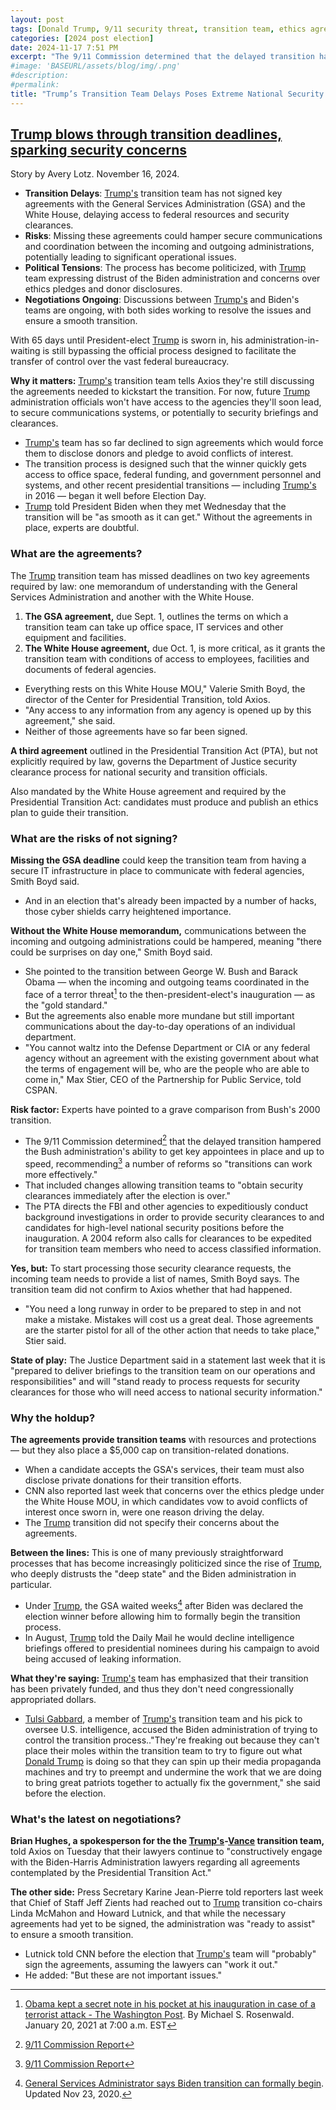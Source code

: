 ```yaml
---
layout: post
tags: [Donald Trump, 9/11 security threat, transition team, ethics agreement, politics]
categories: [2024 post election]
date: 2024-11-17 7:51 PM
excerpt: "The 9/11 Commission determined that the delayed transition hampered the Bush administration's ability to get key appointees in place and up to speed, recommending a number of reforms so ‟transitions can work more effectively.”"
#image: 'BASEURL/assets/blog/img/.png'
#description:
#permalink:
title: "Trump’s Transition Team Delays Poses Extreme National Security Risk/Threat"
---
```



## [Trump blows through transition deadlines, sparking security concerns](https://www.axios.com/2024/11/14/trump-transition-delays-national-security-risks?)

Story by Avery Lotz. November 16, 2024.

- **Transition Delays**: [Trump's](https://x.com/realdonaldtrump) transition team has not signed key agreements with the General Services Administration (GSA) and the White House, delaying access to federal resources and security clearances.
- **Risks**: Missing these agreements could hamper secure communications and coordination between the incoming and outgoing administrations, potentially leading to significant operational issues.
- **Political Tensions**: The process has become politicized, with [Trump](https://x.com/realdonaldtrump) team expressing distrust of the Biden administration and concerns over ethics pledges and donor disclosures.
- **Negotiations Ongoing**: Discussions between [Trump's](https://x.com/realdonaldtrump) and Biden's teams are ongoing, with both sides working to resolve the issues and ensure a smooth transition.

With 65 days until President-elect [Trump](https://x.com/realdonaldtrump) is sworn in, his administration-in-waiting is still bypassing the official process designed to facilitate the transfer of control over the vast federal bureaucracy.

**Why it matters:** [Trump's](https://x.com/realdonaldtrump) transition team tells Axios they're still discussing the agreements needed to kickstart the transition. For now, future [Trump](https://x.com/realdonaldtrump) administration officials won't have access to the agencies they'll soon lead, to secure communications systems, or potentially to security briefings and clearances.

- [Trump's](https://x.com/realdonaldtrump) team has so far declined to sign agreements which would force them to disclose donors and pledge to avoid conflicts of interest.
- The transition process is designed such that the winner quickly gets access to office space, federal funding, and government personnel and systems, and other recent presidential transitions — including [Trump's](https://x.com/realdonaldtrump) in 2016 — began it well before Election Day.
- [Trump](https://x.com/realdonaldtrump) told President Biden when they met Wednesday that the transition will be "as smooth as it can get." Without the agreements in place, experts are doubtful.

### What are the agreements?

The [Trump](https://x.com/realdonaldtrump) transition team has missed deadlines on two key agreements required by law: one memorandum of understanding with the General Services Administration and another with the White House. 

1. **The GSA agreement,** due Sept. 1, outlines the terms on which a transition team can take up office space, IT services and other equipment and facilities.
2. **The White House agreement,** due Oct. 1, is more critical, as it grants the transition team with conditions of access to employees, facilities and documents of federal agencies.

- Everything rests on this White House MOU," Valerie Smith Boyd, the director of the Center for Presidential Transition, told Axios.
- "Any access to any information from any agency is opened up by this agreement," she said.
- Neither of those agreements have so far been signed.

**A third agreement** outlined in the Presidential Transition Act (PTA), but not explicitly required by law, governs the Department of Justice security clearance process for national security and transition officials.

Also mandated by the White House agreement and required by the Presidential Transition Act: candidates must produce and publish an ethics plan to guide their transition.

### What are the risks of not signing?

**Missing the GSA deadline** could keep the transition team from having a secure IT infrastructure in place to communicate with federal agencies, Smith Boyd said.

- And in an election that's already been impacted by a number of hacks, those cyber shields carry heightened importance.

**Without the White House memorandum,** communications between the incoming and outgoing administrations could be hampered, meaning "there could be surprises on day one," Smith Boyd said.

- She pointed to the transition between George W. Bush and Barack Obama — when the incoming and outgoing teams coordinated in the face of a terror threat[^341] to the then-president-elect's inauguration — as the "gold standard."
- But the agreements also enable more mundane but still important communications about the day-to-day operations of an individual department.
- "You cannot waltz into the Defense Department or CIA or any federal agency without an agreement with the existing government about what the terms of engagement will be, who are the people who are able to come in," Max Stier, CEO of the Partnership for Public Service, told CSPAN.

[^341]: [Obama kept a secret note in his pocket at his inauguration in case of a terrorist attack - The Washington Post](https://www.washingtonpost.com/history/2021/01/20/obama-inauguration-terrorist-threat-note/). By Michael S. Rosenwald. January 20, 2021 at 7:00 a.m. EST


**Risk factor:** Experts have pointed to a grave comparison from Bush's 2000 transition.

- The 9/11 Commission determined[^381] that the delayed transition hampered the Bush administration's ability to get key appointees in place and up to speed, recommending[^381] a number of reforms so "transitions can work more effectively."
- That included changes allowing transition teams to "obtain security clearances immediately after the election is over."
- The PTA directs the FBI and other agencies to expeditiously conduct background investigations in order to provide security clearances to and candidates for high-level national security positions before the inauguration. A 2004 reform also calls for clearances to be expedited for transition team members who need to access classified information.

[^381]: [9/11 Commission Report](https://govinfo.library.unt.edu/911/report/911Report.pdf)

**Yes, but:** To start processing those security clearance requests, the incoming team needs to provide a list of names, Smith Boyd says. The transition team did not confirm to Axios whether that had happened.

- "You need a long runway in order to be prepared to step in and not make a mistake. Mistakes will cost us a great deal. Those agreements are the starter pistol for all of the other action that needs to take place," Stier said. 

**State of play:** The Justice Department said in a statement last week that it is "prepared to deliver briefings to the transition team on our operations and responsibilities" and will "stand ready to process requests for security clearances for those who will need access to national security information."

### Why the holdup?

**The agreements provide transition teams** with resources and protections — but they also place a $5,000 cap on transition-related donations.

- When a candidate accepts the GSA's services, their team must also disclose private donations for their transition efforts.
- CNN also reported last week that concerns over the ethics pledge under the White House MOU, in which candidates vow to avoid conflicts of interest once sworn in, were one reason driving the delay.
- The [Trump](https://x.com/realdonaldtrump) transition did not specify their concerns about the agreements.

**Between the lines:** This is one of many previously straightforward processes that has become increasingly politicized since the rise of [Trump](https://x.com/realdonaldtrump), who deeply distrusts the "deep state" and the Biden administration in particular.

- Under [Trump](https://x.com/realdonaldtrump), the GSA waited weeks[^431] after Biden was declared the election winner before allowing him to formally begin the transition process.
- In August, [Trump](https://x.com/realdonaldtrump) told the Daily Mail he would decline intelligence briefings offered to presidential nominees during his campaign to avoid being accused of leaking information.

[^431]: [General Services Administrator says Biden transition can formally begin](https://www.axios.com/2020/11/23/gsa-biden-transition). Updated Nov 23, 2020.

**What they're saying:** [Trump's](https://x.com/realdonaldtrump) team has emphasized that their transition has been privately funded, and thus they don't need congressionally appropriated dollars.

- [Tulsi Gabbard](https://x.com/tulsigabbard), a member of [Trump's](https://x.com/realdonaldtrump) transition team and his pick to oversee U.S. intelligence, accused the Biden administration of trying to control the transition process.."They're freaking out because they can't place their moles within the transition team to try to figure out what [Donald Trump](https://x.com/realdonaldtrump) is doing so that they can spin up their media propaganda machines and try to preempt and undermine the work that we are doing to bring great patriots together to actually fix the government," she said before the election.

### What's the latest on negotiations?

**Brian Hughes, a spokesperson for the the [Trump's](https://x.com/realdonaldtrump)-[Vance](https://twitter.com/JDVance) transition team,** told Axios on Tuesday that their lawyers continue to "constructively engage with the Biden-Harris Administration lawyers regarding all agreements contemplated by the Presidential Transition Act."

**The other side:** Press Secretary Karine Jean-Pierre told reporters last week that Chief of Staff Jeff Zients had reached out to [Trump](https://x.com/realdonaldtrump) transition co-chairs Linda McMahon and Howard Lutnick, and that while the necessary agreements had yet to be signed, the administration was "ready to assist" to ensure a smooth transition.

- Lutnick told CNN before the election that [Trump's](https://x.com/realdonaldtrump) team will "probably" sign the agreements, assuming the lawyers can "work it out."
- He added: "But these are not important issues."

